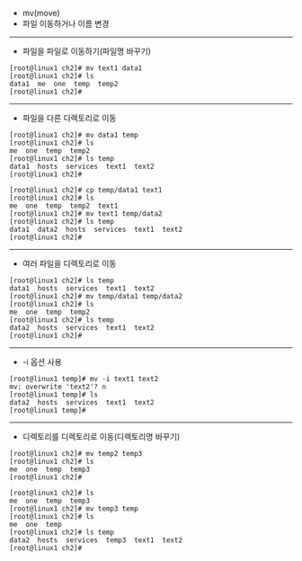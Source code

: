 * mv(move)
* 파일 이동하거나 이름 변경

---

* 파일을 파일로 이동하기(파일명 바꾸기)

```shell
[root@linux1 ch2]# mv text1 data1
[root@linux1 ch2]# ls
data1  me  one  temp  temp2
[root@linux1 ch2]# 
```

---

* 파일을 다른 디렉토리로 이동

```shell
[root@linux1 ch2]# mv data1 temp
[root@linux1 ch2]# ls
me  one  temp  temp2
[root@linux1 ch2]# ls temp
data1  hosts  services  text1  text2
[root@linux1 ch2]# 
```

```shell
[root@linux1 ch2]# cp temp/data1 text1
[root@linux1 ch2]# ls
me  one  temp  temp2  text1
[root@linux1 ch2]# mv text1 temp/data2
[root@linux1 ch2]# ls temp
data1  data2  hosts  services  text1  text2
[root@linux1 ch2]#
```

---

* 여러 파일을 디렉토리로 이동

```shell
[root@linux1 ch2]# ls temp
data1  hosts  services  text1  text2
[root@linux1 ch2]# mv temp/data1 temp/data2
[root@linux1 ch2]# ls
me  one  temp  temp2
[root@linux1 ch2]# ls temp
data2  hosts  services  text1  text2
[root@linux1 ch2]# 
```

---

* -i 옵션 사용

```shell
[root@linux1 temp]# mv -i text1 text2
mv: overwrite 'text2'? n
[root@linux1 temp]# ls
data2  hosts  services  text1  text2
[root@linux1 temp]# 
```

---

* 디렉토리를 디렉토리로 이동(디렉토리명 바꾸기)

```shell
[root@linux1 ch2]# mv temp2 temp3
[root@linux1 ch2]# ls
me  one  temp  temp3
[root@linux1 ch2]# 
```

```shell
[root@linux1 ch2]# ls
me  one  temp  temp3
[root@linux1 ch2]# mv temp3 temp
[root@linux1 ch2]# ls
me  one  temp
[root@linux1 ch2]# ls temp
data2  hosts  services  temp3  text1  text2
[root@linux1 ch2]# 
```